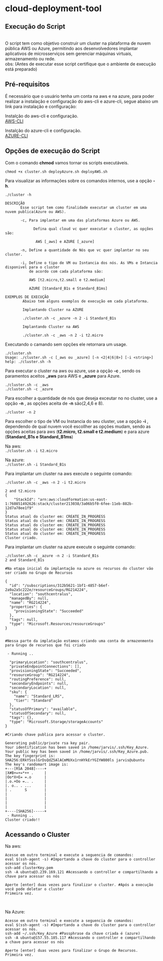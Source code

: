 # cloud-deployment-tool

## Execução do Script 
<br>
O script tem como objetivo construir um cluster na plataforma de nuvem pública AWS ou Azure, permitindo aos desenvolvedores implantar aplicativos de microsserviços sem gerenciar máquinas virtuais, armazenamento ou rede.
<br>
obs: (Antes de executar esse script certifique que o ambiente de execução está preparado)<br>

## Pré-requisitos

É necessário que o usuário tenha um conta na aws e na azure, para poder realizar a instalação e configuração do aws-cli e azure-cli, segue abaixo um link para instalação e configuração:

Instalção do aws-cli e configuração.<br>
[AWS-CLI](https://github.com/AnttoniC/cloud-deployment-tool/tree/main/Cluster/Aws-CLI)<br>

Instalção do azure-cli e configuração.<br>
[AZURE-CLI](https://github.com/AnttoniC/cloud-deployment-tool/tree/main/Cluster/Azure-CLI)<br>

## Opções de execução do Script
Com o comando **chmod** vamos tornar os scripts executáveis. <br>

`chmod +x cluster.sh deployAzure.sh deployAWS.sh`

Para visualizar as informações sobre os comandos internos, use a opção **-h**.
<br>

```
./cluster -h
 
DESCRIÇÃO
       Esse script tem como finalidade executar um cluster em uma nuvem publica(Azure ou AWS).

       -c, Para implantar em uma das plataformas Azure ou AWS.

             Defina qual cloud vc quer executar o cluster, as opções são:

              AWS [_aws] e AZURE [_azure]

       -n, Define a quantidade de Nós que vc quer implantar no seu cluster.

       -i, Define o tipo de VM ou Isntancia dos nós. As VMs e Intancia disponivel para o cluster
           de acordo com cada plataforma são:

           AWS [t2.micro,t2.small e t2.medium]

           AZURE [Standard_B1s e Standard_B1ms]

EXEMPLOS DE EXECUÇÃO
        Abaixo tem alguns exemplos de execução em cada plataforma.

        Implantando Cluster na AZURE

        ./cluster.sh -c _azure -n 2 -i Standard_B1s

        Implantando Cluster na AWS

        ./cluster.sh -c _aws -n 2 -i t2.micro

```
Executando o camando sem opções ele retornara um usage. <br>
```
./cluster.sh
Usage: ./cluster.sh -c [_aws ou _azure] [-n <2|4|6|8>] [-i <string>]
help: ./cluster.sh -h

```

Para executar o cluster na aws ou azure, use a opção **-c** , sendo os paramentos aceitos **_aws** para AWS e **_azure** para Azure. 

`./cluster.sh -c _aws`<br>
`./cluster.sh -c _azure`<br>

Para escolher a quantidade de nós que deseja exceutar no no cluster, use a opção **-n** , as opções aceita de **-n** são(2,4,6 e 8).<br> 

`./cluster -n 2`<br>

Para escolher o tipo de VM ou Instancia do seu cluster, use a opção **-i** , dependendo de qual nuvem você escollher as opções mudam, sendo as opções aceitas para aws (**t2.micro, t2.small e t2.medium**) e para azure (**Standard_B1s e Standard_B1ms**)

Na aws:<br>
`./cluster.sh -i t2.micro`<br>

Na azure:<br>
`./cluster.sh -i Standard_B1s`<br>

Para implantar um cluster na aws execute o seguinte comando:<br>

```
./cluster.sh -c _aws -n 2 -i t2.micro

2 and t2.micro 
{
    "StackId": "arn:aws:cloudformation:us-east-1:760851492626:stack/cluster213038/3a06b5f0-6fee-11eb-882b-12d7a78ee1f9"
}
Status atual do cluster em: CREATE_IN_PROGRESS
Status atual do cluster em: CREATE_IN_PROGRESS
Status atual do cluster em: CREATE_IN_PROGRESS
Status atual do cluster em: CREATE_IN_PROGRESS
Status atual do cluster em: CREATE_IN_PROGRESS
Cluster criado.

```
Para implantar um cluster na azure execute o seguinte comando:<br>

```
./cluster.sh -c _azure -n 2 -i Standard_B1s
2 and Standard_B1s

#Na etapa inicial da implantação na azure os recursos do cluster vão ser criado no Grupo de Recursos

{
  "id": "/subscriptions/312b5621-1bf1-4857-b6ef-2a9a2a5c222e/resourceGroups/RG214224",
  "location": "southcentralus",
  "managedBy": null,
  "name": "RG214224",
  "properties": {
    "provisioningState": "Succeeded"
  },
  "tags": null,
  "type": "Microsoft.Resources/resourceGroups"
}


#Nessa parte da implatação estamos criando uma conta de armazenmento para Grupo de recursos que foi criado

 - Running .. 

  "primaryLocation": "southcentralus",
  "privateEndpointConnections": [],
  "provisioningState": "Succeeded",
  "resourceGroup": "RG214224",
  "routingPreference": null,
  "secondaryEndpoints": null,
  "secondaryLocation": null,
  "sku": {
    "name": "Standard_LRS",
    "tier": "Standard"
  },
  "statusOfPrimary": "available",
  "statusOfSecondary": null,
  "tags": {},
  "type": "Microsoft.Storage/storageAccounts"
}

#Criando chave publica para acessar o cluster.

Generating public/private rsa key pair.
Your identification has been saved in /home/jarvis/.ssh/Key_Azure.
Your public key has been saved in /home/jarvis/.ssh/Key_Azure.pub.
The key fingerprint is:
SHA256:ERkYSsslGrDsQdZ5AlACmMUXx1rnHYkErYGIYW800ls jarvis@ubuntu
The key's randomart image is:
+---[RSA 2048]----+
|X#B+=+=*++ .     |
|Oo*X+E= =.o      |
|.o.+Oo =.. .     |
|. o.. . ...      |
| .      S        |
|                 |
|                 |
|                 |
|                 |
+----[SHA256]-----+
 - Running ..   
Cluster criado!!
```

## Acessando o Cluster

Na aws: <br>
```
Acesse em outro terminal e execute a seguencia de comandos:
eval $(ssh-agent -s) #Importando a chave do cluster para o controller acessar os nós.
ssh-add clusterKey.pem 
ssh -A ubuntu@3.239.169.121 #Acessando o controller e compartilhando a chave para acessar os nós

Aperte [enter] duas vezes para finalizar o cluster. #Após a execução você pode deletar o cluster
Primeira vez.
```
<br>

Na Azure: <br>

```
Acesse em outro terminal e execute a seguencia de comandos:
eval $(ssh-agent -s) #Importando a chave do cluster para o controller acessar os nós.
ssh-add ~/.ssh/Key_Azure #Passphrase da chave criada é (azure)
ssh -A ubuntu@157.55.185.117 #Acessando o controller e compartilhando a chave para acessar os nós

Aperte [enter] duas vezes para finalizar o Grupo de Recursos.
Primeira vez.
```
